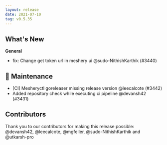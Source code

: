 ```yaml
---
layout: release
date: 2021-07-10
tag: v0.5.35
---
```


## What's New
**General**
- fix: Change get token url in meshery ui @sudo-NithishKarthik (#3440)

## 🧰 Maintenance

- [CI] Mesheryctl goreleaser missing release version @leecalcote (#3442)
- Added repository check while executing ci pipeline @devansh42 (#3431)

## Contributors

Thank you to our contributors for making this release possible:
@devansh42, @leecalcote, @mgfeller, @sudo-NithishKarthik and @utkarsh-pro
 
